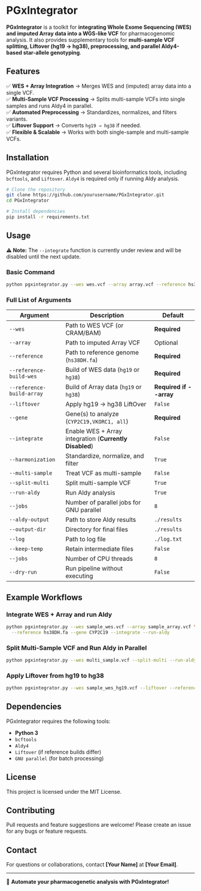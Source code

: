 # PGxIntegrator

**PGxIntegrator** is a toolkit for **integrating Whole Exome Sequencing (WES) and imputed Array data into a WGS-like VCF** for pharmacogenomic analysis. It also provides supplementary tools for **multi-sample VCF splitting, Liftover (hg19 → hg38), preprocessing, and parallel Aldy4-based star-allele genotyping**.

## Features
✅ **WES + Array Integration** → Merges WES and (imputed) array data into a single VCF.  
✅ **Multi-Sample VCF Processing** → Splits multi-sample VCFs into single samples and runs Aldy4 in parallel.  
✅ **Automated Preprocessing** → Standardizes, normalizes, and filters variants.  
✅ **Liftover Support** → Converts `hg19 → hg38` if needed.  
✅ **Flexible & Scalable** → Works with both single-sample and multi-sample VCFs.  

## Installation
PGxIntegrator requires Python and several bioinformatics tools, including `bcftools`, and `Liftover`. `Aldy4` is required only if running Aldy analysis.

```bash
# Clone the repository
git clone https://github.com/yourusername/PGxIntegrator.git
cd PGxIntegrator

# Install dependencies
pip install -r requirements.txt
```

## Usage

**⚠ Note:** The `--integrate` function is currently under review and will be disabled until the next update.
### **Basic Command**
```bash
python pgxintegrator.py --wes wes.vcf --array array.vcf --reference hs38DH.fa --gene CYP2C19
```

### **Full List of Arguments**

| Argument | Description | Default |
|----------|------------|---------|
| `--wes` | Path to WES VCF (or CRAM/BAM) | **Required** |
| `--array` | Path to imputed Array VCF | Optional |
| `--reference` | Path to reference genome (`hs38DH.fa`) | **Required** |
| `--reference-build-wes` | Build of WES data (`hg19` or `hg38`) | **Required** |
| `--reference-build-array` | Build of Array data (`hg19` or `hg38`) | **Required if --array** |
| `--liftover` | Apply hg19 → hg38 LiftOver | `False` |
| `--gene` | Gene(s) to analyze (`CYP2C19,VKORC1, all`) | **Required** |
| `--integrate` | Enable WES + Array integration (**Currently Disabled**) | `False` |
| `--harmonization` | Standardize, normalize, and filter | `True` |
| `--multi-sample` | Treat VCF as multi-sample | `False` |
| `--split-multi` | Split multi-sample VCF | `True` |
| `--run-aldy` | Run Aldy analysis | `True` |
| `--jobs` | Number of parallel jobs for GNU parallel | `8` |
| `--aldy-output` | Path to store Aldy results | `./results` |
| `--output-dir` | Directory for final files | `./results` |
| `--log` | Path to log file | `./log.txt` |
| `--keep-temp` | Retain intermediate files | `False` |
| `--jobs` | Number of CPU threads | `8` |
| `--dry-run` | Run pipeline without executing | `False` |

## Example Workflows
### **Integrate WES + Array and run Aldy**
```bash
python pgxintegrator.py --wes sample_wes.vcf --array sample_array.vcf \
  --reference hs38DH.fa --gene CYP2C19 --integrate --run-aldy
```

### **Split Multi-Sample VCF and Run Aldy in Parallel**
```bash
python pgxintegrator.py --wes multi_sample.vcf --split-multi --run-aldy --aldy-threads 16
```

### **Apply Liftover from hg19 to hg38**
```bash
python pgxintegrator.py --wes sample_wes_hg19.vcf --liftover --reference hs38DH.fa
```

## Dependencies
PGxIntegrator requires the following tools:
- **Python 3**
- `bcftools`
- `Aldy4`
- `Liftover` (if reference builds differ)
- `GNU parallel` (for batch processing)

## License
This project is licensed under the MIT License.

## Contributing
Pull requests and feature suggestions are welcome! Please create an issue for any bugs or feature requests.

## Contact
For questions or collaborations, contact **[Your Name]** at **[Your Email]**.

---
🚀 **Automate your pharmacogenetic analysis with PGxIntegrator!**

